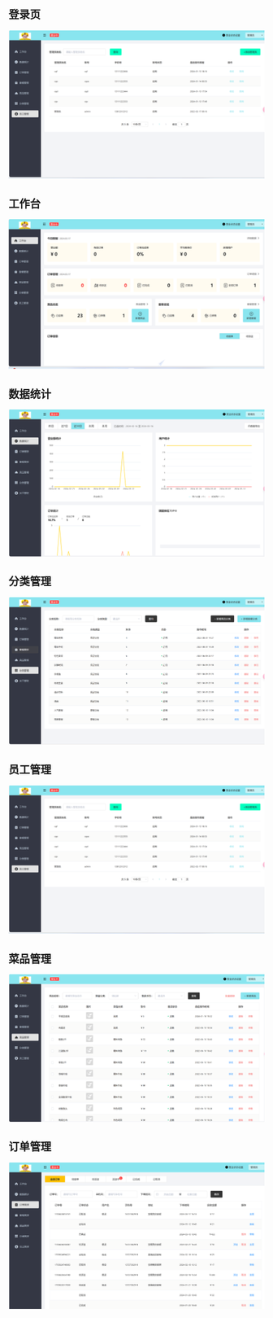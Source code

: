 ## 登录页
![](sky-server/src/main/resources/assets/员工管理.png)


## 工作台
![](sky-server/src/main/resources/assets/工作台.png)


## 数据统计
![](sky-server/src/main/resources/assets/数据统计.png)


## 分类管理
![](sky-server/src/main/resources/assets/分类管理.png)


## 员工管理
![](sky-server/src/main/resources/assets/员工管理.png)


## 菜品管理
![](sky-server/src/main/resources/assets/菜品管理.png)


## 订单管理
![](sky-server/src/main/resources/assets/订单管理.png)


